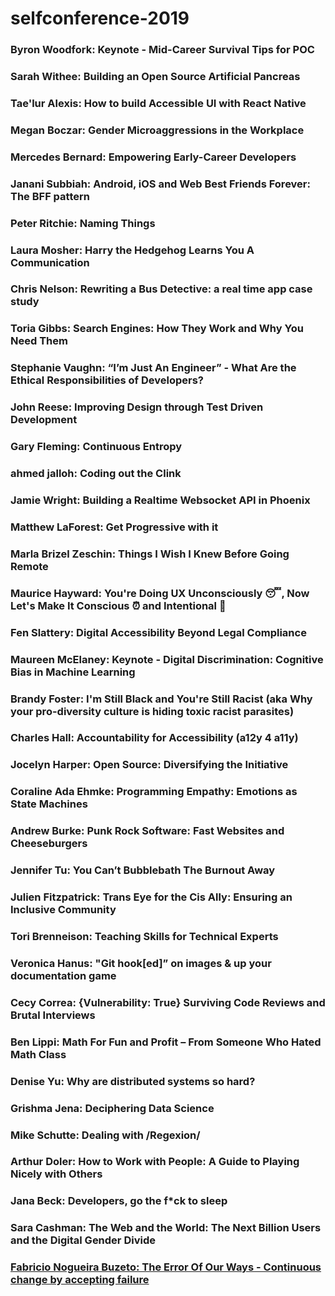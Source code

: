 # selfconference-2019


### Byron Woodfork: Keynote - Mid-Career Survival Tips for POC
			
### Sarah Withee: Building an Open Source Artificial Pancreas

### Tae'lur Alexis: How to build Accessible UI with React Native

### Megan Boczar: Gender Microaggressions in the Workplace

### Mercedes Bernard: Empowering Early-Career Developers	

### Janani Subbiah: Android, iOS and Web Best Friends Forever: The BFF pattern

### Peter Ritchie: Naming Things

### Laura Mosher: Harry the Hedgehog Learns You A Communication

### Chris Nelson: Rewriting a Bus Detective: a real time app case study

### Toria Gibbs: Search Engines: How They Work and Why You Need Them

### Stephanie Vaughn: “I’m Just An Engineer” - What Are the Ethical Responsibilities of Developers?

### John Reese: Improving Design through Test Driven Development

### Gary Fleming: Continuous Entropy

### ahmed jalloh: Coding out the Clink

### Jamie Wright: Building a Realtime Websocket API in Phoenix

### Matthew LaForest: Get Progressive with it

### Marla Brizel Zeschin: Things I Wish I Knew Before Going Remote

### Maurice Hayward: You're Doing UX Unconsciously 😴, Now Let's Make It Conscious ⏰ and Intentional 💪	

### Fen Slattery: Digital Accessibility Beyond Legal Compliance

### Maureen McElaney: Keynote - Digital Discrimination: Cognitive Bias in Machine Learning			

### Brandy Foster: I'm Still Black and You're Still Racist (aka Why your pro-diversity culture is hiding toxic racist parasites)

### Charles Hall: Accountability for Accessibility (a12y 4 a11y)

### Jocelyn Harper: Open Source: Diversifying the Initiative

### Coraline Ada Ehmke: Programming Empathy: Emotions as State Machines

### Andrew Burke: Punk Rock Software: Fast Websites and Cheeseburgers

### Jennifer Tu: You Can’t Bubblebath The Burnout Away

### Julien Fitzpatrick: Trans Eye for the Cis Ally: Ensuring an Inclusive Community

### Tori Brenneison: Teaching Skills for Technical Experts

### Veronica Hanus: "Git hook[ed]” on images & up your documentation game

### Cecy Correa: {Vulnerability: True} Surviving Code Reviews and Brutal Interviews

### Ben Lippi: Math For Fun and Profit – From Someone Who Hated Math Class

### Denise Yu: Why are distributed systems so hard?

### Grishma Jena: Deciphering Data Science

### Mike Schutte: Dealing with /Regexion/

### Arthur Doler: How to Work with People: A Guide to Playing Nicely with Others

### Jana Beck: Developers, go the f*ck to sleep

### Sara Cashman: The Web and the World: The Next Billion Users and the Digital Gender Divide

### [Fabricio Nogueira Buzeto: The Error Of Our Ways - Continuous change by accepting failure](http://bit.ly/selfconf2019)
 
